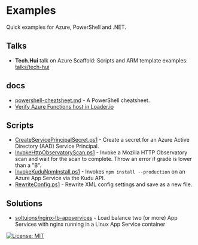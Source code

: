 # Examples

Quick examples for Azure, PowerShell and .NET.

## Talks

* **Tech.Hui** talk on Azure Scaffold: Scripts and ARM template examples: [talks/tech-hui](./talks/tech-hui)

## docs

* [powershell-cheatsheet.md](./docs/powershell-cheatsheet.md) - A PowerShell cheatsheet.
* [Verify Azure Functions host in Loader.io](./docs/verify-loader-azure-functions.md)

## Scripts

* [CreateServicePrincipalSecret.ps1](/Scripts/Azure/CreateServicePrincipalSecret.ps1) -
  Create a secret for an Azure Active Directory (AAD) Service Principal.
* [InvokeHttpObservatoryScan.ps1](/Scripts/Test/InvokeHttpObservatoryScan.ps1) -
  Invoke a Mozilla HTTP Observatory scan and wait for the scan to complete. Throw an error if grade is lower than a "B".
* [InvokeKuduNpmInstall.ps1](/Scripts/Deploy/InvokeKuduNpmInstall.ps1) - Invokes
  `npm install --production` on an Azure App Service via the Kudu API.
* [RewriteConfig.ps1](/Scripts/Deploy/RewriteConfig.ps1) - Rewrite XML config
  settings and save as a new file.

## Solutions

* [soltuions/nginx-lb-appservices](./solutions/nginx-lb-appservices) - Load balance two (or more) App Services with nginx running in a Linux App Service container

[![License: MIT](https://img.shields.io/badge/License-MIT-yellow.svg)](/LICENSE)
